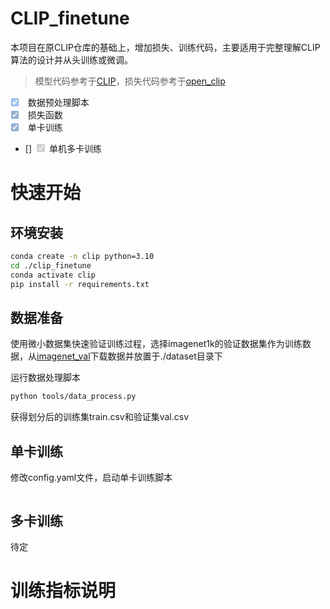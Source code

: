 # CLIP_finetune
本项目在原CLIP仓库的基础上，增加损失、训练代码，主要适用于完整理解CLIP算法的设计并从头训练或微调。
> 模型代码参考于[CLIP](https://github.com/openai/CLIP)，损失代码参考于[open_clip](https://github.com/mlfoundations/open_clip)
- [x] <input type="checkbox" disabled> 数据预处理脚本
- [x] <input type="checkbox" disabled checked> 损失函数
- [x] <input type="checkbox" disabled checked> 单卡训练
- [] <input type="checkbox" disabled checked> 单机多卡训练

# 快速开始
## 环境安装
```bash
conda create -n clip python=3.10
cd ./clip_finetune
conda activate clip
pip install -r requirements.txt
```

## 数据准备
使用微小数据集快速验证训练过程，选择imagenet1k的验证数据集作为训练数据，从[imagenet_val](https://modelscope.cn/datasets/tany0699/imagenet_val/files)下载数据并放置于./dataset目录下

运行数据处理脚本
```bash
python tools/data_process.py
```
获得划分后的训练集train.csv和验证集val.csv

## 单卡训练
修改config.yaml文件，启动单卡训练脚本
```bash
```

## 多卡训练
待定

# 训练指标说明
